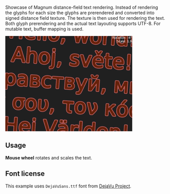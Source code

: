 Showcase of Magnum distance-field text rendering. Instead of rendering the
glyphs for each size the glyphs are prerendered and converted into signed
distance field texture. The texture is then used for rendering the text. Both
glyph prerendering and the actual text layouting supports UTF-8. For mutable
text, buffer mapping is used.

![Text](text.png)

Usage
-----

**Mouse wheel** rotates and scales the text.

Font license
------------

This example uses `DejaVuSans.ttf` font from [DejaVu Project](dejavu-fonts.org).
